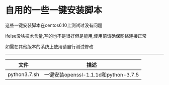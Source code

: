 自用的一些一键安装脚本
===========================
这些一键安装脚本在centos6.10上测试过没有问题

ifelse没啥技术含量,写的也不是很好但是能用,使用前请确保网络连接正常

如需在其他版本的系统上使用请自行测试修改
****
|文件|描述|
|---|---
|python3.7.sh|一键安装openssl-1.1.1d和python-3.7.5
